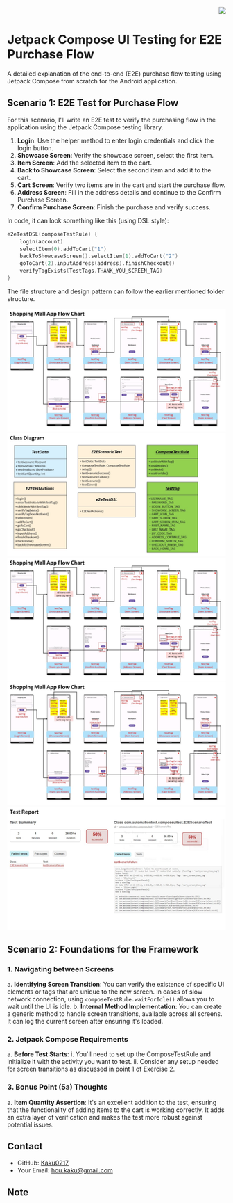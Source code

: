 <p align="right">
  <img src="https://developer.android.com/images/jetpack/compose-logo.svg" width="200" />
</p>


# Jetpack Compose UI Testing for E2E Purchase Flow

A detailed explanation of the end-to-end (E2E) purchase flow testing using Jetpack Compose from scratch for the Android application.

## Scenario 1: E2E Test for Purchase Flow

For this scenario, I'll write an E2E test to verify the purchasing flow in the application using the Jetpack Compose testing library.

1. **Login**: Use the helper method to enter login credentials and click the login button.
2. **Showcase Screen**: Verify the showcase screen, select the first item.
3. **Item Screen**: Add the selected item to the cart.
4. **Back to Showcase Screen**: Select the second item and add it to the cart.
5. **Cart Screen**: Verify two items are in the cart and start the purchase flow.
6. **Address Screen**: Fill in the address details and continue to the Confirm Purchase Screen.
7. **Confirm Purchase Screen**: Finish the purchase and verify success.

In code, it can look something like this (using DSL style):

```kotlin
e2eTestDSL(composeTestRule) {
    login(account)
    selectItem(0).addToCart("1")
    backToShowcaseScreen().selectItem(1).addToCart("2")
    goToCart(2).inputAddress(address).finishCheckout()
    verifyTagExists(TestTags.THANK_YOU_SCREEN_TAG)
}
```

The file structure and design pattern can follow the earlier mentioned folder structure.

![Slide 1](Screenshot/Automation/Slide1.JPG)
![Slide 2](Screenshot/Automation/Slide3.JPG)
![Slide 3](Screenshot/Automation/Slide1.JPG)
![Slide 4](Screenshot/Automation/Slide1.JPG)
![Slide 5](Screenshot/Automation/Slide5.JPG)

## Scenario 2: Foundations for the Framework

### 1. Navigating between Screens
  a. **Identifying Screen Transition**: You can verify the existence of specific UI elements or tags that are unique to the new screen. In cases of slow network connection, using `composeTestRule.waitForIdle()` allows you to wait until the UI is idle.
  b. **Internal Method Implementation**: You can create a generic method to handle screen transitions, available across all screens. It can log the current screen after ensuring it's loaded.

### 2. Jetpack Compose Requirements
  a. **Before Test Starts**:
    i. You'll need to set up the ComposeTestRule and initialize it with the activity you want to test.
    ii. Consider any setup needed for screen transitions as discussed in point 1 of Exercise 2.

### 3. Bonus Point (5a) Thoughts
  a. **Item Quantity Assertion**: It's an excellent addition to the test, ensuring that the functionality of adding items to the cart is working correctly. It adds an extra layer of verification and makes the test more robust against potential issues.

## Contact

- GitHub: [Kaku0217](https://github.com/Kaku0217/JetpackCompose.git)
- Your Email: [hou.kaku@gmail.com](mailto:hou.kaku@gmail.com)

## Note

